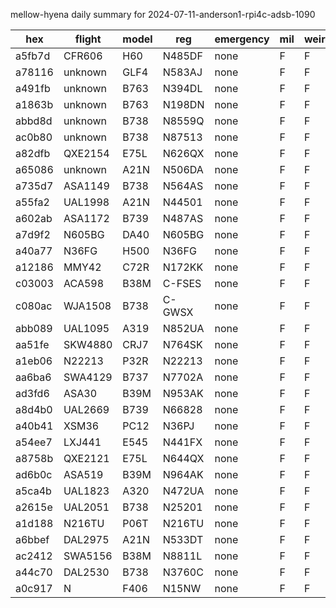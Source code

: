 mellow-hyena daily summary for 2024-07-11-anderson1-rpi4c-adsb-1090

|hex|flight|model|reg|emergency|mil|weirdo|
|--|--|--|--|--|--|--|
|a5fb7d|CFR606|H60|N485DF|none|F|F|
|a78116|unknown|GLF4|N583AJ|none|F|F|
|a491fb|unknown|B763|N394DL|none|F|F|
|a1863b|unknown|B763|N198DN|none|F|F|
|abbd8d|unknown|B738|N8559Q|none|F|F|
|ac0b80|unknown|B738|N87513|none|F|F|
|a82dfb|QXE2154|E75L|N626QX|none|F|F|
|a65086|unknown|A21N|N506DA|none|F|F|
|a735d7|ASA1149|B738|N564AS|none|F|F|
|a55fa2|UAL1998|A21N|N44501|none|F|F|
|a602ab|ASA1172|B739|N487AS|none|F|F|
|a7d9f2|N605BG|DA40|N605BG|none|F|F|
|a40a77|N36FG|H500|N36FG|none|F|F|
|a12186|MMY42|C72R|N172KK|none|F|F|
|c03003|ACA598|B38M|C-FSES|none|F|F|
|c080ac|WJA1508|B738|C-GWSX|none|F|F|
|abb089|UAL1095|A319|N852UA|none|F|F|
|aa51fe|SKW4880|CRJ7|N764SK|none|F|F|
|a1eb06|N22213|P32R|N22213|none|F|F|
|aa6ba6|SWA4129|B737|N7702A|none|F|F|
|ad3fd6|ASA30|B39M|N953AK|none|F|F|
|a8d4b0|UAL2669|B739|N66828|none|F|F|
|a40b41|XSM36|PC12|N36PJ|none|F|F|
|a54ee7|LXJ441|E545|N441FX|none|F|F|
|a8758b|QXE2121|E75L|N644QX|none|F|F|
|ad6b0c|ASA519|B39M|N964AK|none|F|F|
|a5ca4b|UAL1823|A320|N472UA|none|F|F|
|a2615e|UAL2051|B738|N25201|none|F|F|
|a1d188|N216TU|P06T|N216TU|none|F|F|
|a6bbef|DAL2975|A21N|N533DT|none|F|F|
|ac2412|SWA5156|B38M|N8811L|none|F|F|
|a44c70|DAL2530|B738|N3760C|none|F|F|
|a0c917|N|F406|N15NW|none|F|F|
